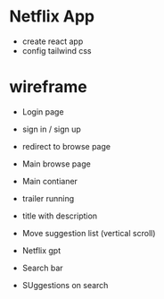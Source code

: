 # Netflix App

- create react app
- config tailwind css


# wireframe

- Login page
 - sign in / sign up
 - redirect to browse page

- Main browse page
 - Main contianer
 - trailer running
 - title with description
 - Move suggestion list (vertical scroll)

- Netflix gpt
 - Search bar
 - SUggestions on search


